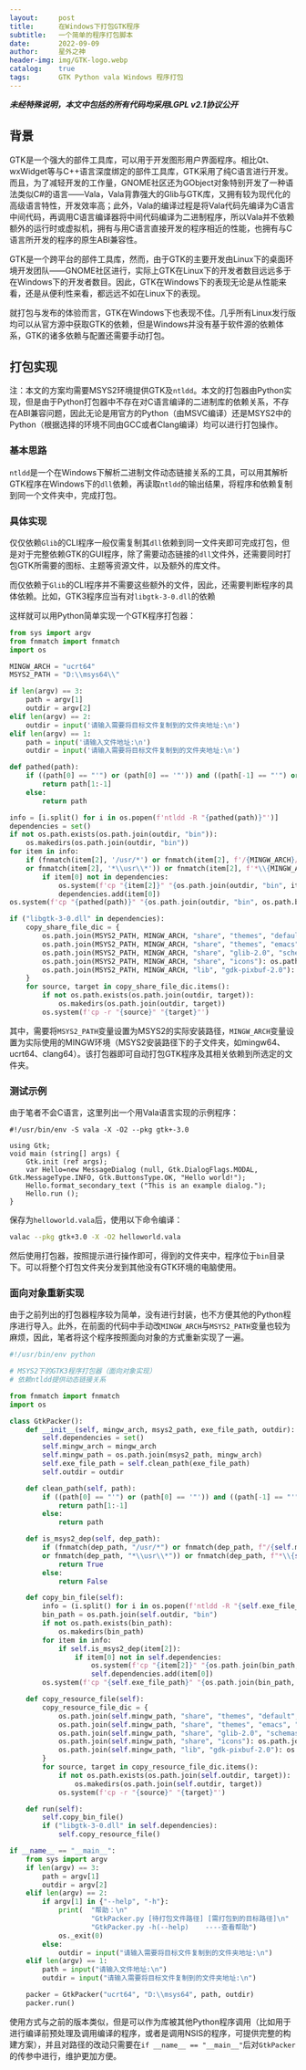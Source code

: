 ```yaml
---
layout:     post
title:      在Windows下打包GTK程序
subtitle:   一个简单的程序打包脚本
date:       2022-09-09
author:     星外之神
header-img: img/GTK-logo.webp
catalog:    true
tags:       GTK Python vala Windows 程序打包
---
```


***未经特殊说明，本文中包括的所有代码均采用LGPL v2.1协议公开***

## 背景

GTK是一个强大的部件工具库，可以用于开发图形用户界面程序。相比Qt、wxWidget等与C++语言深度绑定的部件工具库，GTK采用了纯C语言进行开发。而且，为了减轻开发的工作量，GNOME社区还为GObject对象特别开发了一种语法类似C#的语言——Vala，Vala背靠强大的Glib与GTK库，又拥有较为现代化的高级语言特性，开发效率高；此外，Vala的编译过程是将Vala代码先编译为C语言中间代码，再调用C语言编译器将中间代码编译为二进制程序，所以Vala并不依赖额外的运行时或虚拟机，拥有与用C语言直接开发的程序相近的性能，也拥有与C语言所开发的程序的原生ABI兼容性。

GTK是一个跨平台的部件工具库，然而，由于GTK的主要开发由Linux下的桌面环境开发团队——GNOME社区进行，实际上GTK在Linux下的开发者数目远远多于在Windows下的开发者数目。因此，GTK在Windows下的表现无论是从性能来看，还是从便利性来看，都远远不如在Linux下的表现。

就打包与发布的体验而言，GTK在Windows下也表现不佳。几乎所有Linux发行版均可以从官方源中获取GTK的依赖，但是Windows并没有基于软件源的依赖体系，GTK的诸多依赖与配置还需要手动打包。

## 打包实现

注：本文的方案均需要MSYS2环境提供GTK及`ntldd`。本文的打包器由Python实现，但是由于Python打包器中不存在对C语言编译的二进制库的依赖关系，不存在ABI兼容问题，因此无论是用官方的Python（由MSVC编译）还是MSYS2中的Python（根据选择的环境不同由GCC或者Clang编译）均可以进行打包操作。

### 基本思路

`ntldd`是一个在Windows下解析二进制文件动态链接关系的工具，可以用其解析GTK程序在Windows下的`dll`依赖，再读取`ntldd`的输出结果，将程序和依赖复制到同一个文件夹中，完成打包。

### 具体实现

仅仅依赖`Glib`的CLI程序一般仅需复制其`dll`依赖到同一文件夹即可完成打包，但是对于完整依赖GTK的GUI程序，除了需要动态链接的`dll`文件外，还需要同时打包GTK所需要的图标、主题等资源文件，以及额外的库文件。

而仅依赖于`Glib`的CLI程序并不需要这些额外的文件，因此，还需要判断程序的具体依赖。比如，GTK3程序应当有对`libgtk-3-0.dll`的依赖

这样就可以用Python简单实现一个GTK程序打包器：

```python
from sys import argv
from fnmatch import fnmatch
import os

MINGW_ARCH = "ucrt64"
MSYS2_PATH = "D:\\msys64\\"

if len(argv) == 3:
    path = argv[1]
    outdir = argv[2]
elif len(argv) == 2:
    outdir = input('请输入需要将目标文件复制到的文件夹地址:\n')
elif len(argv) == 1:
    path = input('请输入文件地址:\n')
    outdir = input('请输入需要将目标文件复制到的文件夹地址:\n')

def pathed(path):
    if ((path[0] == "'") or (path[0] == '"')) and ((path[-1] == "'") or (path[-1] == '"')):
        return path[1:-1]
    else:
        return path

info = [i.split() for i in os.popen(f'ntldd -R "{pathed(path)}"')]
dependencies = set()
if not os.path.exists(os.path.join(outdir, "bin")):
    os.makedirs(os.path.join(outdir, "bin"))
for item in info:
    if (fnmatch(item[2], '/usr/*') or fnmatch(item[2], f'/{MINGW_ARCH}/*')
    or fnmatch(item[2], '*\\usr\\*')) or fnmatch(item[2], f'*\\{MINGW_ARCH}\\*'):
        if item[0] not in dependencies:
            os.system(f'cp "{item[2]}" "{os.path.join(outdir, "bin", item[0])}"')
            dependencies.add(item[0])
os.system(f'cp "{pathed(path)}" "{os.path.join(outdir, "bin", os.path.basename(path))}"')

if ("libgtk-3-0.dll" in dependencies):
    copy_share_file_dic = {
        os.path.join(MSYS2_PATH, MINGW_ARCH, "share", "themes", "default", "gtk-3.0"): os.path.join(outdir, "share", "themes", "default"),
        os.path.join(MSYS2_PATH, MINGW_ARCH, "share", "themes", "emacs", "gtk-3.0"): os.path.join(outdir, "share", "themes", "emacs"),
        os.path.join(MSYS2_PATH, MINGW_ARCH, "share", "glib-2.0", "schemas"): os.path.join(outdir, "share", "glib-2.0"),
        os.path.join(MSYS2_PATH, MINGW_ARCH, "share", "icons"): os.path.join(outdir, "share"),
        os.path.join(MSYS2_PATH, MINGW_ARCH, "lib", "gdk-pixbuf-2.0"): os.path.join(outdir, "lib"),
    }
    for source, target in copy_share_file_dic.items():
        if not os.path.exists(os.path.join(outdir, target)):
            os.makedirs(os.path.join(outdir, target))
        os.system(f'cp -r "{source}" "{target}"')
```

其中，需要将`MSYS2_PATH`变量设置为MSYS2的实际安装路径，`MINGW_ARCH`变量设置为实际使用的MINGW环境（MSYS2安装路径下的子文件夹，如mingw64、ucrt64、clang64）。该打包器即可自动打包GTK程序及其相关依赖到所选定的文件夹。

### 测试示例

由于笔者不会C语言，这里列出一个用Vala语言实现的示例程序：

```vala
#!/usr/bin/env -S vala -X -O2 --pkg gtk+-3.0

using Gtk;
void main (string[] args) {
	Gtk.init (ref args);
	var Hello=new MessageDialog (null, Gtk.DialogFlags.MODAL, Gtk.MessageType.INFO, Gtk.ButtonsType.OK, "Hello world!");
	Hello.format_secondary_text ("This is an example dialog.");
	Hello.run ();
}
```

保存为`helloworld.vala`后，使用以下命令编译：

```bash
valac --pkg gtk+3.0 -X -O2 helloworld.vala
```

然后使用打包器，按照提示进行操作即可，得到的文件夹中，程序位于`bin`目录下。可以将整个打包文件夹分发到其他没有GTK环境的电脑使用。

### 面向对象重新实现

由于之前列出的打包器程序较为简单，没有进行封装，也不方便其他的Python程序进行导入。此外，在前面的代码中手动改`MINGW_ARCH`与`MSYS2_PATH`变量也较为麻烦，因此，笔者将这个程序按照面向对象的方式重新实现了一遍。

```python
#!/usr/bin/env python

# MSYS2下的GTK3程序打包器（面向对象实现）
# 依赖ntldd提供动态链接关系

from fnmatch import fnmatch
import os

class GtkPacker():
    def __init__(self, mingw_arch, msys2_path, exe_file_path, outdir):
        self.dependencies = set()
        self.mingw_arch = mingw_arch
        self.mingw_path = os.path.join(msys2_path, mingw_arch)
        self.exe_file_path = self.clean_path(exe_file_path)
        self.outdir = outdir

    def clean_path(self, path):
        if ((path[0] == "'") or (path[0] == '"')) and ((path[-1] == "'") or (path[-1] == '"')):
            return path[1:-1]
        else:
            return path

    def is_msys2_dep(self, dep_path):
        if (fnmatch(dep_path, "/usr/*") or fnmatch(dep_path, f"/{self.mingw_arch}/*")
        or fnmatch(dep_path, "*\\usr\\*")) or fnmatch(dep_path, f"*\\{self.mingw_arch}\\*"):
            return True
        else:
            return False

    def copy_bin_file(self):
        info = (i.split() for i in os.popen(f'ntldd -R "{self.exe_file_path}"'))
        bin_path = os.path.join(self.outdir, "bin")
        if not os.path.exists(bin_path):
            os.makedirs(bin_path)
        for item in info:
            if self.is_msys2_dep(item[2]):
                if item[0] not in self.dependencies:
                    os.system(f'cp "{item[2]}" "{os.path.join(bin_path, item[0])}"')
                    self.dependencies.add(item[0])
        os.system(f'cp "{self.exe_file_path}" "{os.path.join(bin_path, os.path.basename(self.exe_file_path))}"')

    def copy_resource_file(self):
        copy_resource_file_dic = {
            os.path.join(self.mingw_path, "share", "themes", "default", "gtk-3.0"): os.path.join(self.outdir, "share", "themes", "default"),
            os.path.join(self.mingw_path, "share", "themes", "emacs", "gtk-3.0"): os.path.join(self.outdir, "share", "themes", "emacs"),
            os.path.join(self.mingw_path, "share", "glib-2.0", "schemas"): os.path.join(self.outdir, "share", "glib-2.0"),
            os.path.join(self.mingw_path, "share", "icons"): os.path.join(self.outdir, "share"),
            os.path.join(self.mingw_path, "lib", "gdk-pixbuf-2.0"): os.path.join(self.outdir, "lib"),
        }
        for source, target in copy_resource_file_dic.items():
            if not os.path.exists(os.path.join(self.outdir, target)):
                os.makedirs(os.path.join(self.outdir, target))
            os.system(f'cp -r "{source}" "{target}"')

    def run(self):
        self.copy_bin_file()
        if ("libgtk-3-0.dll" in self.dependencies):
            self.copy_resource_file()

if __name__ == "__main__":
    from sys import argv
    if len(argv) == 3:
        path = argv[1]
        outdir = argv[2]
    elif len(argv) == 2:
        if argv[1] in {"--help", "-h"}:
            print(  "帮助：\n"
                    "GtkPacker.py [待打包文件路径] [需打包到的目标路径]\n"
                    "GtkPacker.py -h(--help)    ----查看帮助")
            os._exit(0)
        else:
            outdir = input("请输入需要将目标文件复制到的文件夹地址:\n")
    elif len(argv) == 1:
        path = input("请输入文件地址:\n")
        outdir = input("请输入需要将目标文件复制到的文件夹地址:\n")

    packer = GtkPacker("ucrt64", "D:\\msys64", path, outdir)
    packer.run()
```

使用方式与之前的版本类似，但是可以作为库被其他Python程序调用（比如用于进行编译前预处理及调用编译的程序，或者是调用NSIS的程序，可提供完整的构建方案），并且对路径的改动只需要在`if __name__ == "__main__"`后对`GtkPacker`的传参中进行，维护更加方便。
